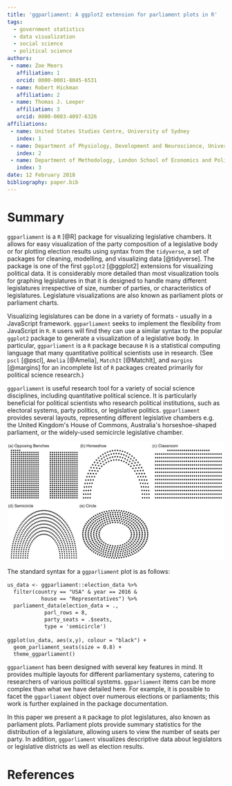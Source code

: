 ```yaml
---
title: 'ggparliament: A ggplot2 extension for parliament plots in R'
tags:
  - government statistics
  - data visualization
  - social science
  - political science
authors:
 - name: Zoe Meers
   affiliation: 1
   orcid: 0000-0001-8045-6531
 - name: Robert Hickman
   affiliation: 2
 - name: Thomas J. Leeper
   affiliation: 3
   orcid: 0000-0003-4097-6326
affiliations:
 - name: United States Studies Centre, University of Sydney
   index: 1
 - name: Department of Physiology, Development and Neuroscience, University of Cambridge
   index: 2
 - name: Department of Methodology, London School of Economics and Political Science
   index: 3
date: 12 February 2018
bibliography: paper.bib
---
```


# Summary

`ggparliament` is a `R` [@R] package for visualizing legislative chambers. It allows for easy visualization of the party composition of a legislative body or for plotting election results using syntax from the `tidyverse`, a set of packages for cleaning, modelling, and visualizing data [@tidyverse]. The package is one of the first `ggplot2` [@ggplot2] extensions for visualizing political data. It is considerably more detailed than most visualization tools for graphing legislatures in that it is designed to handle many different legislatures irrespective of size, number of parties, or characteristics of legislatures.  Legislature visualizations are also known as parliament plots or parliament charts.

Visualizing legislatures can be done in a variety of formats - usually in a JavaScript framework. `ggparliament` seeks to implement the flexibility from JavaScript in `R`. `R` users will find they can use a similar syntax to the popular `ggplot2` package to generate a visualization of a legislative body. In particular, `ggparliament` is a `R` package because `R` is a statistical computing language that many quantitative political scientists use in research. (See `pscl` [@pscl], `Amelia` [@Amelia], `MatchIt` [@MatchIt], and `margins` [@margins] for an incomplete list of `R` packages created primarily for political science research.)

`ggparliament` is useful research tool for a variety of social science disciplines, including quantitative political science. It is particularly beneficial for political scientists who research political institutions, such as electoral systems, party politics, or legislative politics. `ggparliament` provides several layouts, representing different legislative chambers e.g. the United Kingdom's House of Commons, Australia's horseshoe-shaped parliament, or the widely-used semicircle legislative chamber. 

![](ggparliament_layouts.png)

The standard syntax for a `ggparliament` plot is as follows:

```{r}
us_data <- ggparliament::election_data %>% 
  filter(country == "USA" & year == 2016 & 
           house == "Representatives") %>% 
  parliament_data(election_data = ., 
            parl_rows = 8, 
            party_seats = .$seats,
            type = 'semicircle')

ggplot(us_data, aes(x,y), colour = "black") + 
  geom_parliament_seats(size = 0.8) + 
  theme_ggparliament()
```

`ggparliament` has been designed with several key features in mind. It provides multiple layouts for different parliamentary systems, catering to researchers of various political systems. `ggparliament` items can be more complex than what we have detailed here. For example, it is possible to facet the `ggparliament` object over numerous elections or parliaments; this work is further explained in the package documentation. 

In this paper we present a `R` package to plot legislatures, also known as parliament plots. Parliament plots provide summary statistics for the distribution of a legislature, allowing users to view the number of seats per party. In addition, `ggparliament` visualizes descriptive data about legislators or legislative districts as well as election results. 


# References
